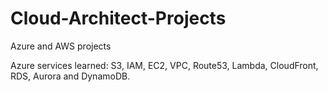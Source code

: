 # Cloud-Architect-Projects

Azure and AWS projects 

Azure services learned: S3, IAM, EC2, VPC, Route53, Lambda, CloudFront, RDS, Aurora and DynamoDB.




 
